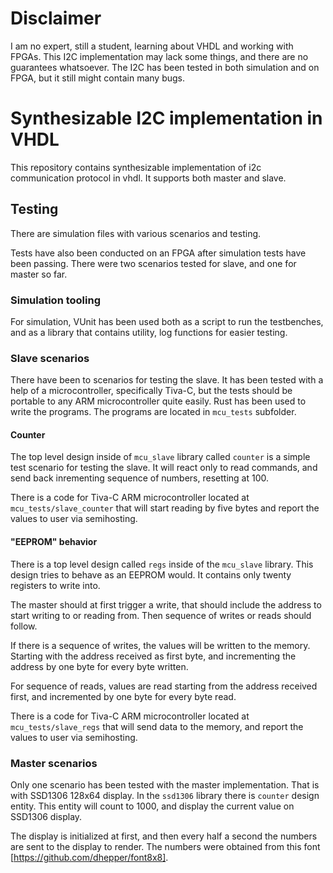 # Disclaimer

I am no expert, still a student, learning about VHDL and working with FPGAs.
This I2C implementation may
lack some things, and there are no guarantees whatsoever.
The I2C has been tested in both simulation and on FPGA,
but it still might contain many bugs.

# Synthesizable I2C implementation in VHDL

This repository contains synthesizable implementation of i2c
communication protocol in vhdl.
It supports both master and slave.

## Testing

There are simulation files with various scenarios and
testing.

Tests have also been conducted on an FPGA after simulation
tests have been passing. There were two scenarios tested
for slave, and one for master so far.

### Simulation tooling
For simulation, VUnit has been used both as a script
to run the testbenches, and as a library that contains
utility, log functions for easier testing.

### Slave scenarios
There have been to scenarios for testing the slave.
It has been tested with a help of a microcontroller,
specifically Tiva-C, but the tests should be portable
to any ARM microcontroller quite easily. Rust has been
used to write the programs. The programs are located in
`mcu_tests` subfolder.

#### Counter
The top level design inside of `mcu_slave` library
called `counter` is a simple test scenario for
testing the slave.
It will react only to read commands, and
send back inrementing sequence of numbers,
resetting at 100.

There is a code for Tiva-C ARM microcontroller
located at `mcu_tests/slave_counter`
that will start reading by five bytes and
report the values to user via semihosting.

#### "EEPROM" behavior
There is a top level design called `regs` inside
of the `mcu_slave` library. This design tries
to behave as an EEPROM would. It contains only
twenty registers to write into.

The master should at first trigger a write,
that should include the address to start
writing to or reading from. Then sequence
of writes or reads should follow.

If there is a sequence of writes, the
values will be written to the memory.
Starting with the address received as first
byte, and incrementing the address by one byte
for every byte written.

For sequence of reads, values are read
starting from the address received first,
and incremented by one byte for every
byte read.

There is a code for Tiva-C ARM microcontroller
located at `mcu_tests/slave_regs`
that will send data to the memory, and
report the values to user via semihosting.

### Master scenarios

Only one scenario has been tested with
the master implementation. That is with SSD1306
128x64 display. In the `ssd1306` library there
is `counter` design entity. This entity will
count to 1000, and display the current value on SSD1306
display.

The display is initialized at first, and then every
half a second the numbers are sent to the display
to render. The numbers were obtained from
this font [https://github.com/dhepper/font8x8].
